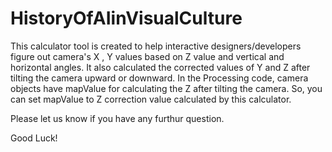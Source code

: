 # HistoryOfAIinVisualCulture

This calculator tool is created to help interactive designers/developers figure out camera's X , Y values based on Z value and vertical and horizontal angles.
It also calculated the corrected values of Y and Z after tilting the camera upward or downward.
In the Processing code, camera objects have mapValue for calculating the Z after tilting the camera. So, you can set mapValue to Z correction value calculated by this calculator.

Please let us know if you have any furthur question.

Good Luck!
